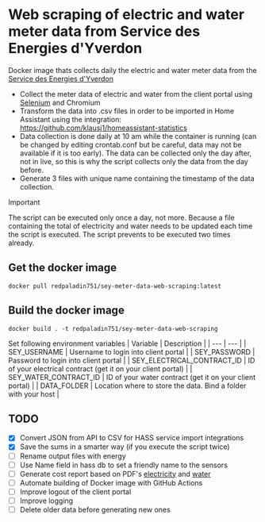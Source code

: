 # Web scraping of electric and water meter data from Service des Energies d'Yverdon
Docker image thats collects daily the electric and water meter data from the [Service des Energies d'Yverdon](https://www.yverdon-energies.ch/)
* Collect the meter data of electric and water from the client portal using [Selenium](https://www.selenium.dev/) and Chromium
* Transform the data into .csv files in order to be imported in Home Assistant using the integration: https://github.com/klausj1/homeassistant-statistics
* Data collection is done daily at 10 am while the container is running (can be changed by editing crontab.conf but be careful, data may not be available if it is too early). The data can be collected only the day after, not in live, so this is why the script collects only the data from the day before.
* Generate 3 files with unique name containing the timestamp of the data collection.
> [!IMPORTANT]  
> The script can be executed only once a day, not more. Because a file containing the total of electricity and water needs to be updated each time the script is executed. The script prevents to be executed two times already.

## Get the docker image
`docker pull redpaladin751/sey-meter-data-web-scraping:latest`

## Build the docker image
`docker build . -t redpaladin751/sey-meter-data-web-scraping`

Set following environment variables
| Variable | Description |
| --- | --- |
| SEY_USERNAME | Username to login into client portal |
| SEY_PASSWORD | Password to login into client portal |
| SEY_ELECTRICAL_CONTRACT_ID | ID of your electrical contract (get it on your client portal) |
| SEY_WATER_CONTRACT_ID | ID of your water contract (get it on your client portal) |
| DATA_FOLDER | Location where to store the data. Bind a folder with your host |

## TODO
- [x] Convert JSON from API to CSV for HASS service import integrations
- [x] Save the sums in a smarter way (if you execute the script twice)
- [ ] Rename output files with energy
- [ ] Use Name field in hass db to set a friendly name to the sensors
- [ ] Generate cost report based on PDF's [electricity](EL-Tarifs-simplifie-2024.pdf) and [water](D-SERV-02-07-Tarif-eau.pdf)
- [ ] Automate building of Docker image with GitHub Actions
- [ ] Improve logout of the client portal
- [ ] Improve logging
- [ ] Delete older data before generating new ones
